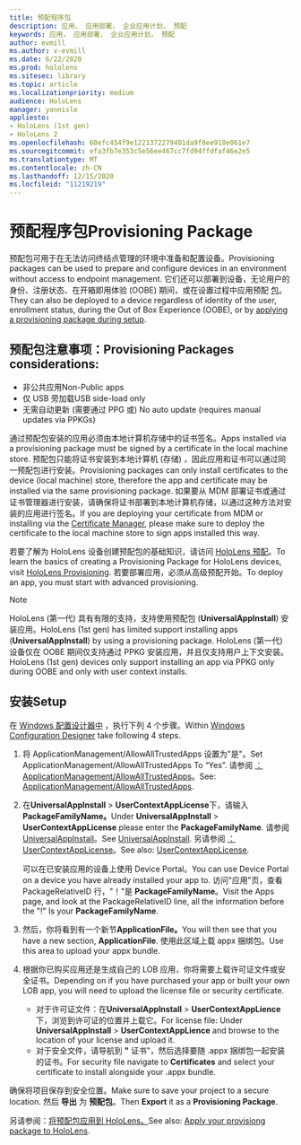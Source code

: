 ```yaml
---
title: 预配程序包
description: 应用， 应用部署， 企业应用计划， 预配
keywords: 应用， 应用部署， 企业应用计划， 预配
author: evmill
ms.author: v-evmill
ms.date: 6/22/2020
ms.prod: hololens
ms.sitesec: library
ms.topic: article
ms.localizationpriority: medium
audience: HoloLens
manager: yannisle
appliesto:
- HoloLens (1st gen)
- HoloLens 2
ms.openlocfilehash: 60efc454f9e1221372279401da9f8ee918e061e7
ms.sourcegitcommit: efa3fb7e353c5e56ee467cc7fd94ffdfaf46e2e5
ms.translationtype: MT
ms.contentlocale: zh-CN
ms.lasthandoff: 12/15/2020
ms.locfileid: "11219219"
---
```

# <span data-ttu-id="408fb-104">预配程序包</span><span class="sxs-lookup"><span data-stu-id="408fb-104">Provisioning Package</span></span>

<span data-ttu-id="408fb-105">预配包可用于在无法访问终结点管理的环境中准备和配置设备。</span><span class="sxs-lookup"><span data-stu-id="408fb-105">Provisioning packages can be used to prepare and configure devices in an environment without access to endpoint management.</span></span> <span data-ttu-id="408fb-106">它们还可以部署到设备，无论用户的身份、注册状态、在开箱即用体验 (OOBE) 期间，或在设置过程中应用预配 [包](https://docs.microsoft.com/hololens/hololens-provisioning##apply-a-provisioning-package-to-hololens-during-setup)。</span><span class="sxs-lookup"><span data-stu-id="408fb-106">They can also be deployed to a device regardless of identity of the user, enrollment status, during the Out of Box Experience (OOBE), or by [applying a provisioning package during setup](https://docs.microsoft.com/hololens/hololens-provisioning##apply-a-provisioning-package-to-hololens-during-setup).</span></span>

## <span data-ttu-id="408fb-107">预配包注意事项：</span><span class="sxs-lookup"><span data-stu-id="408fb-107">Provisioning Packages considerations:</span></span>
* <span data-ttu-id="408fb-108">非公共应用</span><span class="sxs-lookup"><span data-stu-id="408fb-108">Non-Public apps</span></span>
* <span data-ttu-id="408fb-109">仅 USB 旁加载</span><span class="sxs-lookup"><span data-stu-id="408fb-109">USB side-load only</span></span>
* <span data-ttu-id="408fb-110">无需自动更新 (需要通过 PPG 或) </span><span class="sxs-lookup"><span data-stu-id="408fb-110">No auto update (requires manual updates via PPKGs)</span></span>

<span data-ttu-id="408fb-111">通过预配包安装的应用必须由本地计算机存储中的证书签名。</span><span class="sxs-lookup"><span data-stu-id="408fb-111">Apps installed via a provisioning package must be signed by a certificate in the local machine store.</span></span> <span data-ttu-id="408fb-112">预配包只能将证书安装到本地计算机 (存储) ，因此应用和证书可以通过同一预配包进行安装。</span><span class="sxs-lookup"><span data-stu-id="408fb-112">Provisioning packages can only install certificates to the device (local machine) store, therefore the app and certificate may be installed via the same provisioning package.</span></span> <span data-ttu-id="408fb-113">如果要从 MDM 部署证书或通过证书管理器进行安装，请确保[](certificate-manager.md)将证书部署到本地计算机存储，以通过这种方法对安装的应用进行签名。</span><span class="sxs-lookup"><span data-stu-id="408fb-113">If you are deploying your certificate from MDM or installing via the [Certificate Manager](certificate-manager.md), please make sure to deploy the certificate to the local machine store to sign apps installed this way.</span></span>

<span data-ttu-id="408fb-114">若要了解为 HoloLens 设备创建预配包的基础知识，请访问 [HoloLens 预配](https://docs.microsoft.com/hololens/hololens-provisioning)。</span><span class="sxs-lookup"><span data-stu-id="408fb-114">To learn the basics of creating a Provisioning Package for HoloLens devices, visit [HoloLens Provisioning](https://docs.microsoft.com/hololens/hololens-provisioning).</span></span> <span data-ttu-id="408fb-115">若要部署应用，必须从高级预配开始。</span><span class="sxs-lookup"><span data-stu-id="408fb-115">To deploy an app, you must start with advanced provisioning.</span></span>

> [!NOTE]
> <span data-ttu-id="408fb-116">HoloLens (第一代) 具有有限的支持，支持使用预配包 (**UniversalAppInstall**) 安装应用。</span><span class="sxs-lookup"><span data-stu-id="408fb-116">HoloLens (1st gen) has limited support installing apps (**UniversalAppInstall**) by using a provisioning package.</span></span> <span data-ttu-id="408fb-117">HoloLens (第一代) 设备仅在 OOBE 期间仅支持通过 PPKG 安装应用，并且仅支持用户上下文安装。</span><span class="sxs-lookup"><span data-stu-id="408fb-117">HoloLens (1st gen) devices only support installing an app via PPKG only during OOBE and only with user context installs.</span></span>

## <span data-ttu-id="408fb-118">安装</span><span class="sxs-lookup"><span data-stu-id="408fb-118">Setup</span></span>

<span data-ttu-id="408fb-119">在 [Windows 配置设计器中](https://www.microsoft.com/store/productId/9NBLGGH4TX22) ，执行下列 4 个步骤。</span><span class="sxs-lookup"><span data-stu-id="408fb-119">Within [Windows Configuration Designer](https://www.microsoft.com/store/productId/9NBLGGH4TX22) take following 4 steps.</span></span>

1. <span data-ttu-id="408fb-120">将 ApplicationManagement/AllowAllTrustedApps 设置为"是"。</span><span class="sxs-lookup"><span data-stu-id="408fb-120">Set ApplicationManagement/AllowAllTrustedApps To “Yes”.</span></span> <span data-ttu-id="408fb-121">请参阅 [：ApplicationManagement/AllowAllTrustedApps](https://docs.microsoft.com/windows/client-management/mdm/policy-csp-applicationmanagement#applicationmanagement-allowalltrustedapps)。</span><span class="sxs-lookup"><span data-stu-id="408fb-121">See: [ApplicationManagement/AllowAllTrustedApps](https://docs.microsoft.com/windows/client-management/mdm/policy-csp-applicationmanagement#applicationmanagement-allowalltrustedapps).</span></span>

2. <span data-ttu-id="408fb-122">在**UniversalAppInstall**  >  **UserContextAppLicense**下，请输入**PackageFamilyName。**</span><span class="sxs-lookup"><span data-stu-id="408fb-122">Under **UniversalAppInstall** > **UserContextAppLicense** please enter the **PackageFamilyName**.</span></span> <span data-ttu-id="408fb-123">请参阅 [UniversalAppInstall](https://docs.microsoft.com/windows/configuration/wcd/wcd-universalappinstall)。</span><span class="sxs-lookup"><span data-stu-id="408fb-123">See [UniversalAppInstall](https://docs.microsoft.com/windows/configuration/wcd/wcd-universalappinstall).</span></span> <span data-ttu-id="408fb-124">另请参阅 [：UserContextAppLicense](https://docs.microsoft.com/windows/configuration/wcd/wcd-universalappinstall#usercontextapplicense)。</span><span class="sxs-lookup"><span data-stu-id="408fb-124">See also: [UserContextAppLicense](https://docs.microsoft.com/windows/configuration/wcd/wcd-universalappinstall#usercontextapplicense).</span></span>

   <span data-ttu-id="408fb-125">可以在已安装应用的设备上使用 Device Portal。</span><span class="sxs-lookup"><span data-stu-id="408fb-125">You can use Device Portal on a device you have already installed your app to.</span></span> <span data-ttu-id="408fb-126">访问"应用"页，查看 PackageRelativeID 行，"！"是 **PackageFamilyName**。</span><span class="sxs-lookup"><span data-stu-id="408fb-126">Visit the Apps page, and look at the PackageRelativeID line, all the information before the "!" Is your **PackageFamilyName**.</span></span>
    
3. <span data-ttu-id="408fb-127">然后，你将看到有一个新节**ApplicationFile。**</span><span class="sxs-lookup"><span data-stu-id="408fb-127">You will then see that you have a new section, **ApplicationFile**.</span></span> <span data-ttu-id="408fb-128">使用此区域上载 appx 捆绑包。</span><span class="sxs-lookup"><span data-stu-id="408fb-128">Use this area to upload your appx bundle.</span></span>

4. <span data-ttu-id="408fb-129">根据你已购买应用还是生成自己的 LOB 应用，你将需要上载许可证文件或安全证书。</span><span class="sxs-lookup"><span data-stu-id="408fb-129">Depending on if you have purchased your app or built your own LOB app, you will need to upload the license file or security certificate.</span></span>

    - <span data-ttu-id="408fb-130">对于许可证文件：在**UniversalAppInstall**  >  **UserContextAppLience**下，浏览到许可证的位置并上载它。</span><span class="sxs-lookup"><span data-stu-id="408fb-130">For license file: Under **UniversalAppInstall** > **UserContextAppLience** and browse to the location of your license and upload it.</span></span> 
    - <span data-ttu-id="408fb-131">对于安全文件，请导航到 **"** 证书"，然后选择要随 .appx 捆绑包一起安装的证书。</span><span class="sxs-lookup"><span data-stu-id="408fb-131">For security file navigate to **Certificates** and select your certificate to install alongside your .appx bundle.</span></span>

<span data-ttu-id="408fb-132">确保将项目保存到安全位置。</span><span class="sxs-lookup"><span data-stu-id="408fb-132">Make sure to save your project to a secure location.</span></span> <span data-ttu-id="408fb-133">然后 **导出** 为 **预配包**。</span><span class="sxs-lookup"><span data-stu-id="408fb-133">Then **Export** it as a **Provisioning Package**.</span></span>  
    
<span data-ttu-id="408fb-134">另请参阅：[将预配包应用到 HoloLens。](https://docs.microsoft.com/hololens/hololens-provisioning#apply-a-provisioning-package-to-hololens-during-setup)</span><span class="sxs-lookup"><span data-stu-id="408fb-134">See also: [Apply your provisiong package to HoloLens](https://docs.microsoft.com/hololens/hololens-provisioning#apply-a-provisioning-package-to-hololens-during-setup).</span></span>
